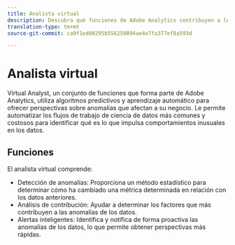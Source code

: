 ```yaml
---
title: Analista virtual
description: Descubra qué funciones de Adobe Analytics contribuyen a los analistas virtuales.
translation-type: tm+mt
source-git-commit: ca9f1ed00295b556250894ae4e7fa377ef8a593d

---
```



# Analista virtual

Virtual Analyst, un conjunto de funciones que forma parte de Adobe Analytics, utiliza algoritmos predictivos y aprendizaje automático para ofrecer perspectivas sobre anomalías que afectan a su negocio. Le permite automatizar los flujos de trabajo de ciencia de datos más comunes y costosos para identificar qué es lo que impulsa comportamientos inusuales en los datos.

## Funciones

El analista virtual comprende:

* [](virtual-analyst/c-anomaly-detection/anomaly-detection.md) Detección de anomalías: Proporciona un método estadístico para determinar cómo ha cambiado una métrica determinada en relación con los datos anteriores.
* [](virtual-analyst/contribution-analysis/run-contribution-analysis.md) Análisis de contribución: Ayudar a determinar los factores que más contribuyen a las anomalías de los datos.
* [](c-intelligent-alerts/intellligent-alerts.md) Alertas inteligentes: Identifica y notifica de forma proactiva las anomalías de los datos, lo que permite obtener perspectivas más rápidas.
